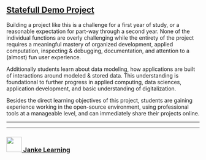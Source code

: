 ## [Statefull Demo Project](https://janke-learning.github.io/statefull-demo-project)

Building a project like this is a challenge for a first year of study, or a reasonable expectation for part-way through a second year.  None of the individual functions are overly challenging while the entirety of the project requires a meaningful mastery of organized development, applied computation, inspecting & debugging, documentation, and attention to a (almost) fun user experience.  

Additionally students learn about data modeling, how applications are built of interactions around modeled & stored data.  This understanding is foundational to further progress in applied computing, data sciences, application development, and basic understanding of digitalization.

Besides the direct learning objectives of this project, students are gaining experience working in the open-source environment, using professional tools at a manageable level, and can immediately share their projects online.

___
___
### <a href="http://janke-learning.org" target="_blank"><img src="https://user-images.githubusercontent.com/18554853/50098409-22575780-021c-11e9-99e1-962787adaded.png" width="40" height="40"></img> Janke Learning</a>
